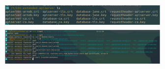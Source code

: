 ![alt text](https://github.com/Arnobkumarsaha/extended-apiserver/blob/main/pictures/generated-keys-and-certs.png?raw=true)

![alt text](https://github.com/Arnobkumarsaha/extended-apiserver/blob/main/pictures/http-calls-using-curl.png?raw=true)